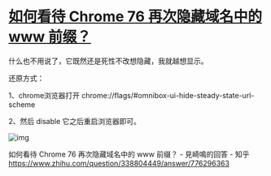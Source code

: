 # [如何看待 Chrome 76 再次隐藏域名中的 www 前缀？](https://www.zhihu.com/question/338804449/answer/776296363)

什么也不用说了，它既然还是死性不改想隐藏，我就越想显示。

还原方式：

1、chrome浏览器打开 chrome://flags/#omnibox-ui-hide-steady-state-url-scheme

2、然后 disable 它之后重启浏览器即可。

![img](https://pic3.zhimg.com/v2-ed53669c2b6e322b6b97b67735e7b784_b.jpg)

如何看待 Chrome 76 再次隐藏域名中的 www 前缀？ - 見崎鳴的回答 - 知乎
https://www.zhihu.com/question/338804449/answer/776296363

